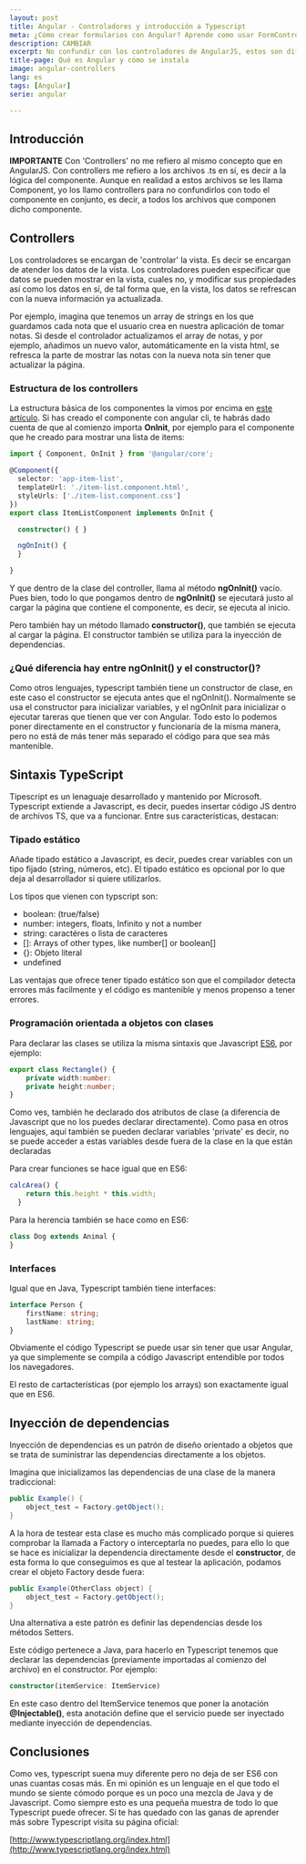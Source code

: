 ```yaml
---
layout: post
title: Angular - Controladores y introducción a Typescript
meta: ¿Cómo crear formularios con Angular? Aprende como usar FormControl, FormGroup y FormBuilder en Angular
description: CAMBIAR
excerpt: No confundir con los controladores de AngularJS, estos son diferentes. Por controladores me refiero al archivo .ts que controla la vista y la lógica del componente. Además explico por encima los conceptos fundamentales de TypeScript
title-page: Qué es Angular y cómo se instala
image: angular-controllers
lang: es
tags: [Angular] 
serie: angular

---
```


## Introducción

**IMPORTANTE** Con 'Controllers' no me refiero al mismo concepto que en AngularJS. Con controllers me refiero a los archivos .ts en sí, es decir a la lógica del componente. Aunque en realidad a estos archivos se les llama Component, yo los llamo controllers para no confundirlos con todo el componente en conjunto, es decir, a todos los archivos que componen dicho componente.

## Controllers 

Los controladores se encargan de 'controlar' la vista. Es decir se encargan de atender los datos de la vista. Los controladores pueden especificar que datos se pueden mostrar en la vista, cuales no, y modificar sus propiedades así como los datos en sí, de tal forma que, en la vista, los datos se refrescan con la nueva información ya actualizada. 

Por ejemplo, imagina que tenemos un array de strings en los que guardamos cada nota que el usuario crea en nuestra aplicación de tomar notas. Si desde el controlador actualizamos el array de notas, y por ejemplo, añadimos un nuevo valor, automáticamente en la vista html, se refresca la parte de mostrar las notas con la nueva nota sin tener que actualizar la página.

### Estructura de los controllers

La estructura básica de los componentes la vimos por encima en [este artículo]({{site.baseurl}}/angular-componentes-routing). Si has creado el componente con angular cli, te habrás dado cuenta de que al comienzo importa **OnInit**, por ejemplo para el componente que he creado para mostrar una lista de items:

```typescript
import { Component, OnInit } from '@angular/core';

@Component({
  selector: 'app-item-list',
  templateUrl: './item-list.component.html',
  styleUrls: ['./item-list.component.css']
})
export class ItemListComponent implements OnInit {

  constructor() { }

  ngOnInit() {
  }

}

```

Y que dentro de la clase del controller, llama al método **ngOnInit()** vacío. Pues bien, todo lo que pongamos dentro de **ngOnInit()** se ejecutará justo al cargar 
la página que contiene el componente, es decir, se ejecuta al inicio.

Pero también hay un método llamado **constructor()**, que también se ejecuta al cargar la página. El constructor también se utiliza para la inyección de dependencias.

### ¿Qué diferencia hay entre ngOnInit() y el constructor()?

Como otros lenguajes, typescript también tiene un constructor de clase, en este caso el constructor se ejecuta antes que el ngOnInit().
Normalmente se usa el constructor para inicializar variables, y el ngOnInit para inicializar o ejecutar tareras que tienen que ver con Angular. Todo esto lo podemos poner directamente en el constructor y funcionaría de la misma manera, pero no está de más tener más separado el código para que sea más mantenible.

## Sintaxis TypeScript

Tipescript es un lenaguaje desarrollado y mantenido por Microsoft. Typescript extiende a Javascript, es decir, puedes insertar código JS dentro de archivos TS, que va a funcionar. Entre sus características, destacan:

### Tipado estático

Añade tipado estático a Javascript, es decir, puedes crear variables con un tipo fijado (string, números, etc). El tipado estático es opcional por lo que deja al desarrollador si quiere utilizarlos.

Los tipos que vienen con typscript son:

- boolean: (true/false)
- number: integers, floats, Infinito y not a number
- string: caractéres o lista de caracteres
- []: Arrays of other types, like number[] or boolean[]
- {}: Objeto literal
- undefined 

Las ventajas que ofrece tener tipado estático son que el compilador detecta errores más facilmente y el código es mantenible y menos propenso a tener errores.

### Programación orientada a objetos con clases

Para declarar las clases se utiliza la misma sintaxis que Javascript [ES6](https://developer.mozilla.org/es/docs/Web/JavaScript/Referencia/Classes), por ejemplo:

```typescript
export class Rectangle() {
    private width:number:
    private height:number;
}
```
Como ves, también he declarado dos atributos de clase (a diferencia de Javascript que no los puedes declarar directamente). Como pasa en otros lenguajes, aquí también se pueden declarar variables 'private' es decir, no se puede acceder a estas variables desde fuera de la clase en la que están declaradas

Para crear funciones se hace igual que en ES6:

```typescript
calcArea() {
    return this.height * this.width;
  }
```

Para la herencia también se hace como en ES6:

```typescript
class Dog extends Animal {
}
```

### Interfaces

Igual que en Java, Typescript también tiene interfaces:

```typescript
interface Person {
    firstName: string;
    lastName: string;
}
```
Obviamente el código Typescript se puede usar sin tener que usar Angular, ya que simplemente se compila a código Javascript entendible por todos los navegadores.

El resto de cartacterísticas (por ejemplo los arrays) son exactamente igual que en ES6.

## Inyección de dependencias

Inyección de dependencias es un patrón de diseño orientado a objetos que se trata de suministrar las dependencias directamente a los objetos.

Imagina que inicializamos las dependencias de una clase de la manera tradiccional:

```java
public Example() {
    object_test = Factory.getObject();
}
```

A la hora de testear esta clase es mucho más complicado porque si quieres comprobar la llamada a Factory o interceptarla no puedes, para ello lo que se hace es inicializar la dependencia directamente desde el **constructor**, de esta forma lo que conseguimos es que al testear la aplicación, podamos crear el objeto Factory desde fuera:

```java
public Example(OtherClass object) {
    object_test = Factory.getObject();
}
```
Una alternativa a este patrón es definir las dependencias desde los métodos Setters.

Este código pertenece a Java, para hacerlo en Typescript tenemos que declarar las dependencias (previamente importadas al comienzo del archivo) en el constructor. Por ejemplo:

```typescript
constructor(itemService: ItemService)
```

En este caso dentro del ItemService tenemos que poner la anotación **@Injectable()**, esta anotación define que el servicio puede ser inyectado mediante inyección de dependencias.

## Conclusiones

Como ves, typescript suena muy diferente pero no deja de ser ES6 con unas cuantas cosas más. En mi opinión es un lenguaje en el que todo el mundo se siente cómodo porque es un poco una mezcla de Java y de Javascript. Como siempre esto es una pequeña muestra de todo lo que Typescript puede ofrecer. Si te has quedado con las ganas de aprender más sobre Typescript visita su página oficial:

[http://www.typescriptlang.org/index.html](http://www.typescriptlang.org/index.html)
